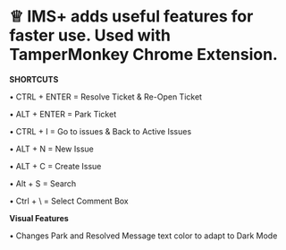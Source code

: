 # ♕ IMS+ adds useful features for faster use. Used with TamperMonkey Chrome Extension.

**SHORTCUTS**

• CTRL + ENTER = Resolve Ticket & Re-Open Ticket

• ALT + ENTER = Park Ticket 

• CTRL + I = Go to issues & Back to Active Issues

• ALT + N = New Issue

• ALT + C = Create Issue

• Alt + S = Search

• Ctrl + \ = Select Comment Box

**Visual Features**

• Changes Park and Resolved Message text color to adapt to Dark Mode
